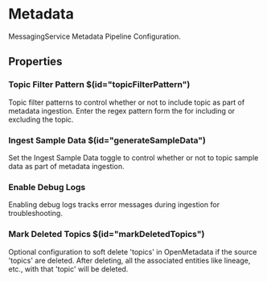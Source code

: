 # Metadata

MessagingService Metadata Pipeline Configuration.

## Properties

### Topic Filter Pattern $(id="topicFilterPattern")

Topic filter patterns to control whether or not to include topic as part of metadata ingestion. Enter the regex pattern form the for including or excluding the topic.

### Ingest Sample Data $(id="generateSampleData")

Set the Ingest Sample Data toggle to control whether or not to topic sample data as part of metadata ingestion.

### Enable Debug Logs

Enabling debug logs tracks error messages during ingestion for troubleshooting.

### Mark Deleted Topics $(id="markDeletedTopics")

Optional configuration to soft delete 'topics' in OpenMetadata if the source 'topics' are deleted. After deleting, all the associated entities like lineage, etc., with that 'topic' will be deleted.